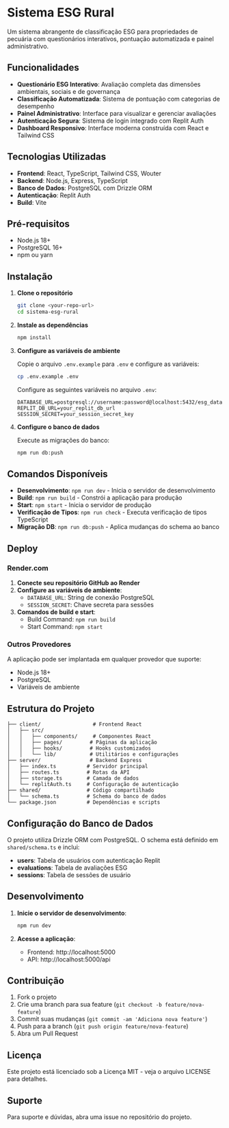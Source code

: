 # Sistema ESG Rural

Um sistema abrangente de classificação ESG para propriedades de pecuária com questionários interativos, pontuação automatizada e painel administrativo.

## Funcionalidades

- **Questionário ESG Interativo**: Avaliação completa das dimensões ambientais, sociais e de governança
- **Classificação Automatizada**: Sistema de pontuação com categorias de desempenho
- **Painel Administrativo**: Interface para visualizar e gerenciar avaliações
- **Autenticação Segura**: Sistema de login integrado com Replit Auth
- **Dashboard Responsivo**: Interface moderna construída com React e Tailwind CSS

## Tecnologias Utilizadas

- **Frontend**: React, TypeScript, Tailwind CSS, Wouter
- **Backend**: Node.js, Express, TypeScript
- **Banco de Dados**: PostgreSQL com Drizzle ORM
- **Autenticação**: Replit Auth
- **Build**: Vite

## Pré-requisitos

- Node.js 18+ 
- PostgreSQL 16+
- npm ou yarn

## Instalação

1. **Clone o repositório**
   ```bash
   git clone <your-repo-url>
   cd sistema-esg-rural
   ```

2. **Instale as dependências**
   ```bash
   npm install
   ```

3. **Configure as variáveis de ambiente**
   
   Copie o arquivo `.env.example` para `.env` e configure as variáveis:
   ```bash
   cp .env.example .env
   ```
   
   Configure as seguintes variáveis no arquivo `.env`:
   ```
   DATABASE_URL=postgresql://username:password@localhost:5432/esg_database
   REPLIT_DB_URL=your_replit_db_url
   SESSION_SECRET=your_session_secret_key
   ```

4. **Configure o banco de dados**
   
   Execute as migrações do banco:
   ```bash
   npm run db:push
   ```

## Comandos Disponíveis

- **Desenvolvimento**: `npm run dev` - Inicia o servidor de desenvolvimento
- **Build**: `npm run build` - Constrói a aplicação para produção
- **Start**: `npm start` - Inicia o servidor de produção
- **Verificação de Tipos**: `npm run check` - Executa verificação de tipos TypeScript
- **Migração DB**: `npm run db:push` - Aplica mudanças do schema ao banco

## Deploy

### Render.com

1. **Conecte seu repositório GitHub ao Render**
2. **Configure as variáveis de ambiente**:
   - `DATABASE_URL`: String de conexão PostgreSQL
   - `SESSION_SECRET`: Chave secreta para sessões
3. **Comandos de build e start**:
   - Build Command: `npm run build`
   - Start Command: `npm start`

### Outros Provedores

A aplicação pode ser implantada em qualquer provedor que suporte:
- Node.js 18+
- PostgreSQL
- Variáveis de ambiente

## Estrutura do Projeto

```
├── client/                 # Frontend React
│   ├── src/
│   │   ├── components/     # Componentes React
│   │   ├── pages/         # Páginas da aplicação
│   │   ├── hooks/         # Hooks customizados
│   │   └── lib/           # Utilitários e configurações
├── server/                # Backend Express
│   ├── index.ts          # Servidor principal
│   ├── routes.ts         # Rotas da API
│   ├── storage.ts        # Camada de dados
│   └── replitAuth.ts     # Configuração de autenticação
├── shared/               # Código compartilhado
│   └── schema.ts         # Schema do banco de dados
└── package.json          # Dependências e scripts
```

## Configuração do Banco de Dados

O projeto utiliza Drizzle ORM com PostgreSQL. O schema está definido em `shared/schema.ts` e inclui:

- **users**: Tabela de usuários com autenticação Replit
- **evaluations**: Tabela de avaliações ESG
- **sessions**: Tabela de sessões de usuário

## Desenvolvimento

1. **Inicie o servidor de desenvolvimento**:
   ```bash
   npm run dev
   ```

2. **Acesse a aplicação**:
   - Frontend: http://localhost:5000
   - API: http://localhost:5000/api

## Contribuição

1. Fork o projeto
2. Crie uma branch para sua feature (`git checkout -b feature/nova-feature`)
3. Commit suas mudanças (`git commit -am 'Adiciona nova feature'`)
4. Push para a branch (`git push origin feature/nova-feature`)
5. Abra um Pull Request

## Licença

Este projeto está licenciado sob a Licença MIT - veja o arquivo LICENSE para detalhes.

## Suporte

Para suporte e dúvidas, abra uma issue no repositório do projeto.